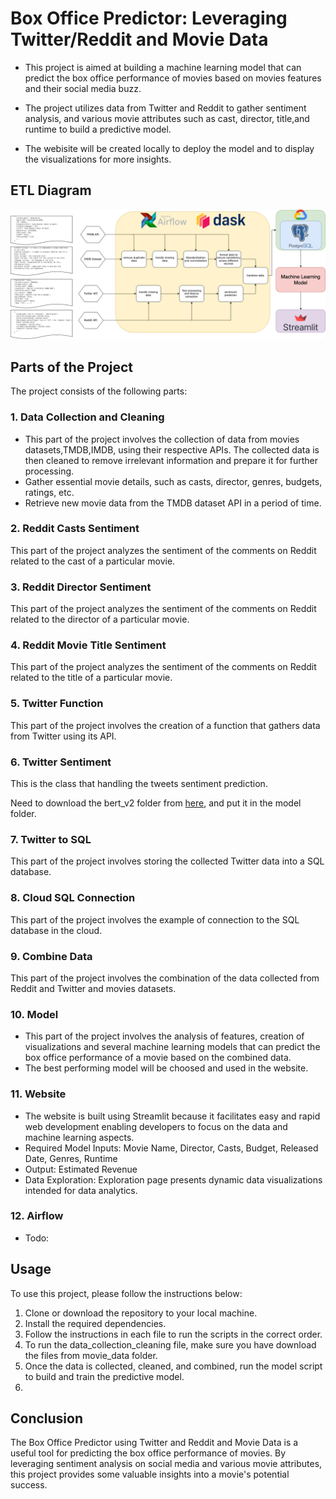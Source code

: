 # Box Office Predictor: Leveraging Twitter/Reddit and Movie Data

- This project is aimed at building a machine learning model that can predict the box office performance of movies based on movies features and their social media buzz. 

- The project utilizes data from Twitter and Reddit to gather sentiment analysis, and various movie attributes such as cast, director, title,and runtime to build a predictive model.

- The webisite will be created locally to deploy the model and to display the visualizations for more insights.

## ETL Diagram
![image](/photo/box_office_etl.png)

## Parts of the Project

The project consists of the following parts:

### 1. Data Collection and Cleaning

- This part of the project involves the collection of data from movies datasets,TMDB,IMDB, using their respective APIs. The collected data is then cleaned to remove irrelevant information and prepare it for further processing.
- Gather essential movie details, such as casts, director, genres, budgets, ratings, etc.
- Retrieve new movie data from the TMDB dataset API in a period of time.

### 2. Reddit Casts Sentiment

This part of the project analyzes the sentiment of the comments on Reddit related to the cast of a particular movie.

### 3. Reddit Director Sentiment

This part of the project analyzes the sentiment of the comments on Reddit related to the director of a particular movie.

### 4. Reddit Movie Title Sentiment

This part of the project analyzes the sentiment of the comments on Reddit related to the title of a particular movie.

### 5. Twitter Function

This part of the project involves the creation of a function that gathers data from Twitter using its API.

### 6. Twitter Sentiment

This is the class that handling the tweets sentiment prediction.

Need to download the bert_v2 folder from [here](https://drive.google.com/drive/folders/1C_b4g5G_eSZzA97pGpyvhM0x6AxLExI2?usp=sharing), and put it in the model folder.

### 7. Twitter to SQL

This part of the project involves storing the collected Twitter data into a SQL database.

### 8. Cloud SQL Connection

This part of the project involves the example of connection to the SQL database in the cloud.

### 9. Combine Data

This part of the project involves the combination of the data collected from Reddit and Twitter and movies datasets.

### 10. Model

- This part of the project involves the analysis of features, creation of visualizations and several machine learning models that can predict the box office performance of a movie based on the combined data.
- The best performing model will be choosed and used in the website.

### 11. Website
- The website is built using Streamlit because it facilitates easy and rapid web development enabling developers to focus on the data and machine learning aspects.
- Required Model Inputs: Movie Name, Director, Casts, Budget, Released Date, Genres, Runtime
- Output: Estimated Revenue
- Data Exploration: Exploration page presents dynamic data visualizations intended for data analytics.

### 12. Airflow
- Todo: 

## Usage

To use this project, please follow the instructions below:

1. Clone or download the repository to your local machine.
2. Install the required dependencies.
3. Follow the instructions in each file to run the scripts in the correct order.
4. To run the data_collection_cleaning file, make sure you have download the files from movie_data folder.
5. Once the data is collected, cleaned, and combined, run the model script to build and train the predictive model.
5. 

## Conclusion

The Box Office Predictor using Twitter and Reddit and Movie Data is a useful tool for predicting the box office performance of movies. By leveraging sentiment analysis on social media and various movie attributes, this project provides some valuable insights into a movie's potential success.
